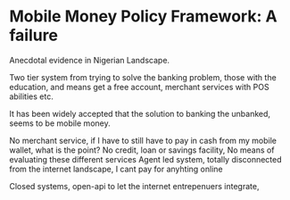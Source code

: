 # Mobile Money Policy Framework: A failure

Anecdotal evidence in Nigerian Landscape.

Two tier system from trying to solve the banking problem, those with the education, and means get a free account, merchant services with POS abilities etc.

It has been widely accepted that the solution to banking the unbanked, seems to be mobile money.

No merchant service, if I have to still have to pay in cash from my mobile wallet, what is the point?
No credit, loan or savings facility, 
No means of evaluating these different services
Agent led system, 
totally disconnected from the internet landscape, I cant pay for anyhting online

Closed systems, open-api to let the internet entrepenuers integrate, 

